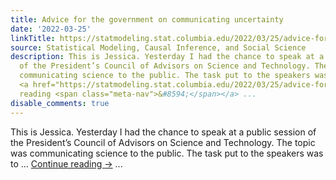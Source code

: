 ```yaml
---
title: Advice for the government on communicating uncertainty
date: '2022-03-25'
linkTitle: https://statmodeling.stat.columbia.edu/2022/03/25/advice-for-the-government-on-communicating-uncertainty/
source: Statistical Modeling, Causal Inference, and Social Science
description: This is Jessica. Yesterday I had the chance to speak at a public session
  of the President’s Council of Advisors on Science and Technology. The topic was
  communicating science to the public. The task put to the speakers was to &#8230;
  <a href="https://statmodeling.stat.columbia.edu/2022/03/25/advice-for-the-government-on-communicating-uncertainty/">Continue
  reading <span class="meta-nav">&#8594;</span></a> ...
disable_comments: true
---
```

This is Jessica. Yesterday I had the chance to speak at a public session of the President’s Council of Advisors on Science and Technology. The topic was communicating science to the public. The task put to the speakers was to &#8230; <a href="https://statmodeling.stat.columbia.edu/2022/03/25/advice-for-the-government-on-communicating-uncertainty/">Continue reading <span class="meta-nav">&#8594;</span></a> ...
